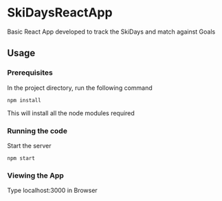 # SkiDaysReactApp
Basic React App developed to track the SkiDays and match against Goals

## Usage
### Prerequisites
 In the project directory, run the following command
 
 `npm install`
 
 This will install all the node modules required
### Running the code
Start the server

`npm start`

### Viewing the App

Type localhost:3000 in Browser


 
 

